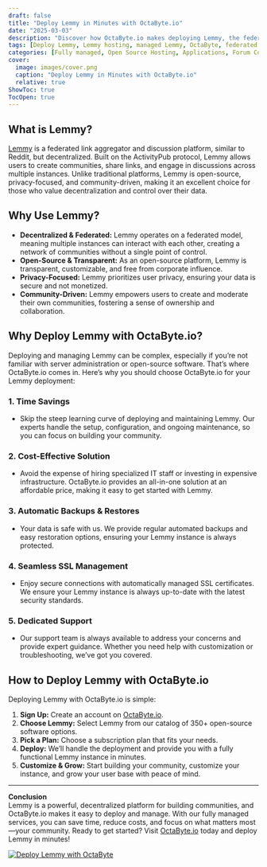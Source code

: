 ```yaml
---
draft: false
title: "Deploy Lemmy in Minutes with OctaByte.io"
date: "2025-03-03"
description: "Discover how OctaByte.io makes deploying Lemmy, the federated link aggregator, effortless. Save time, reduce costs, and enjoy fully managed services with automatic backups, SSL management, and expert support."
tags: [Deploy Lemmy, Lemmy hosting, managed Lemmy, OctaByte, federated link aggregator, open-source software hosting, managed open-source services, Lemmy deployment, cost-effective Lemmy hosting, secure Lemmy hosting]
categories: [Fully managed, Open Source Hosting, Applications, Forum Community, Fediverse]
cover:
  image: images/cover.png
  caption: "Deploy Lemmy in Minutes with OctaByte.io"
  relative: true
ShowToc: true
TocOpen: true
---
```



## What is Lemmy?

[Lemmy](https://join-lemmy.org/) is a federated link aggregator and discussion platform, similar to Reddit, but decentralized. Built on the ActivityPub protocol, Lemmy allows users to create communities, share links, and engage in discussions across multiple instances. Unlike traditional platforms, Lemmy is open-source, privacy-focused, and community-driven, making it an excellent choice for those who value decentralization and control over their data.

## Why Use Lemmy?

- **Decentralized & Federated:** Lemmy operates on a federated model, meaning multiple instances can interact with each other, creating a network of communities without a single point of control.
- **Open-Source & Transparent:** As an open-source platform, Lemmy is transparent, customizable, and free from corporate influence.
- **Privacy-Focused:** Lemmy prioritizes user privacy, ensuring your data is secure and not monetized.
- **Community-Driven:** Lemmy empowers users to create and moderate their own communities, fostering a sense of ownership and collaboration.

## Why Deploy Lemmy with OctaByte.io?

Deploying and managing Lemmy can be complex, especially if you’re not familiar with server administration or open-source software. That’s where OctaByte.io comes in. Here’s why you should choose OctaByte.io for your Lemmy deployment:

### 1. **Time Savings**
   - Skip the steep learning curve of deploying and maintaining Lemmy. Our experts handle the setup, configuration, and ongoing maintenance, so you can focus on building your community.

### 2. **Cost-Effective Solution**
   - Avoid the expense of hiring specialized IT staff or investing in expensive infrastructure. OctaByte.io provides an all-in-one solution at an affordable price, making it easy to get started with Lemmy.

### 3. **Automatic Backups & Restores**
   - Your data is safe with us. We provide regular automated backups and easy restoration options, ensuring your Lemmy instance is always protected.

### 4. **Seamless SSL Management**
   - Enjoy secure connections with automatically managed SSL certificates. We ensure your Lemmy instance is always up-to-date with the latest security standards.

### 5. **Dedicated Support**
   - Our support team is always available to address your concerns and provide expert guidance. Whether you need help with customization or troubleshooting, we’ve got you covered.

## How to Deploy Lemmy with OctaByte.io

Deploying Lemmy with OctaByte.io is simple:

1. **Sign Up:** Create an account on [OctaByte.io](https://octabyte.io).
2. **Choose Lemmy:** Select Lemmy from our catalog of 350+ open-source software options.
3. **Pick a Plan:** Choose a subscription plan that fits your needs.
4. **Deploy:** We’ll handle the deployment and provide you with a fully functional Lemmy instance in minutes.
5. **Customize & Grow:** Start building your community, customize your instance, and grow your user base with peace of mind.

---

**Conclusion**  
Lemmy is a powerful, decentralized platform for building communities, and OctaByte.io makes it easy to deploy and manage. With our fully managed services, you can save time, reduce costs, and focus on what matters most—your community. Ready to get started? Visit [OctaByte.io](https://octabyte.io) today and deploy Lemmy in minutes!

[![Deploy Lemmy with OctaByte](/images/deploy-on-octabyte.png)](https://octabyte.io/fully-managed-open-source-services/applications/forum-community/lemmy)